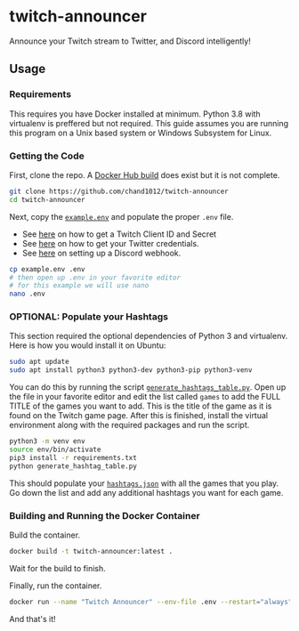 # twitch-announcer
Announce your Twitch stream to Twitter, and Discord intelligently!

## Usage

### Requirements

This requires you have Docker installed at minimum. Python 3.8 with virtualenv is preffered but not required. This guide assumes you are running this program on a Unix based system or Windows Subsystem for Linux.

### Getting the Code

First, clone the repo. A [Docker Hub build](https://hub.docker.com/r/chand1012/twitch-announcer) does exist but it is not complete.

```bash
git clone https://github.com/chand1012/twitch-announcer
cd twitch-announcer
```

Next, copy the [`example.env`](./example.env) and populate the proper `.env` file.

- See [here](https://www.streamweasels.com/support/how-to-setup-a-client-id-and-client-secret/) on how to get a Twitch Client ID and Secret
- See [here](https://realpython.com/twitter-bot-python-tweepy/#creating-twitter-api-authentication-credentials) on how to get your Twitter credentials. 
- See [here](https://support.discord.com/hc/en-us/articles/228383668-Intro-to-Webhooks) on setting up a Discord webhook.

```bash
cp example.env .env
# then open up .env in your favorite editor
# for this example we will use nano
nano .env
```

### **OPTIONAL:** Populate your Hashtags

This section required the optional dependencies of Python 3 and virtualenv. Here is how you would install it on Ubuntu:

```bash
sudo apt update
sudo apt install python3 python3-dev python3-pip python3-venv
```

You can do this by running the script [`generate_hashtags_table.py`](./generate_hashtags_table.py). Open up the file in your favorite editor and edit the list called `games` to add the FULL TITLE of the games you want to add. This is the title of the game as it is found on the Twitch game page. After this is finished, install the virtual environment along with the required packages and run the script.

```bash
python3 -m venv env
source env/bin/activate
pip3 install -r requirements.txt
python generate_hashtag_table.py
```

This should populate your [`hashtags.json`](./hashtags.json) with all the games that you play. Go down the list and add any additional hashtags you want for each game.

### Building and Running the Docker Container

Build the container.

```bash
docker build -t twitch-announcer:latest .
```

Wait for the build to finish.

Finally, run the container. 

```bash
docker run --name "Twitch Announcer" --env-file .env --restart="always" twitch-announcer:latest
```

And that's it!